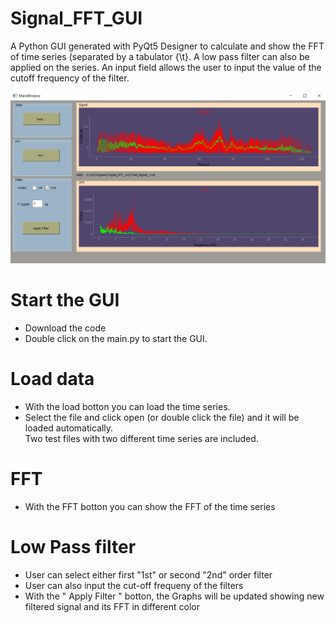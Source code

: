 # Signal_FFT_GUI
A Python GUI generated with PyQt5 Designer to calculate and show the FFT of time series (separated by a tabulator {\t}. 
A low pass filter can also be applied on the series. An input field allows the user to input the value of the cutoff frequency of the filter.

![GitHub Logo](Screenshot.png)


# Start the GUI
- Download the code
- Double click on the main.py to start the GUI. 

# Load data
- With the load botton you can load the time series. 
- Select the file and click open (or double click the file) and it will be loaded automatically.<br />
Two test files with two different time series are included.

# FFT
- With the FFT botton you can show the FFT of the time series

# Low Pass filter
- User can select either first "1st" or second "2nd" order filter 
- User can also input the cut-off frequeny of the filters 
- With the " Apply Filter " botton, the Graphs will be updated showing new filtered signal and its FFT in different color





